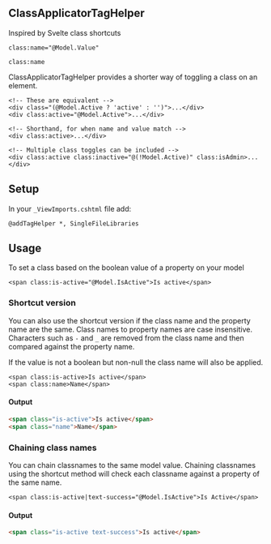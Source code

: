 ClassApplicatorTagHelper
------------------------

Inspired by Svelte class shortcuts

```razor
class:name="@Model.Value"
```

```razor
class:name
```

ClassApplicatorTagHelper provides a shorter way of toggling a class on an element.

```razor
<!-- These are equivalent -->
<div class="(@Model.Active ? 'active' : '')">...</div>
<div class:active="@Model.Active">...</div>

<!-- Shorthand, for when name and value match -->
<div class:active>...</div>

<!-- Multiple class toggles can be included -->
<div class:active class:inactive="@(!Model.Active)" class:isAdmin>...</div>
```

Setup
-----

In your `_ViewImports.cshtml` file add:
```razor
@addTagHelper *, SingleFileLibraries
```

Usage
-----

To set a class based on the boolean value of a property on your model

```razor
<span class:is-active="@Model.IsActive">Is active</span>
```

### Shortcut version

You can also use the shortcut version if the class name and the property name are the same. 
Class names to property names are case insensitive. Characters such as `-` and `_` are removed
from the class name and then compared against the property name.

If the value is not a boolean but non-null the class name will also be applied.

```razor
<span class:is-active>Is active</span>
<span class:name>Name</span>
```

#### Output

```html
<span class="is-active">Is active</span>
<span class="name">Name</span>
```

### Chaining class names

You can chain classnames to the same model value. Chaining classnames using the shortcut method
will check each classname against a property of the same name.

```razor
<span class:is-active|text-success="@Model.IsActive">Is Active</span>
```

#### Output

```html
<span class="is-active text-success">Is active</span>
```
